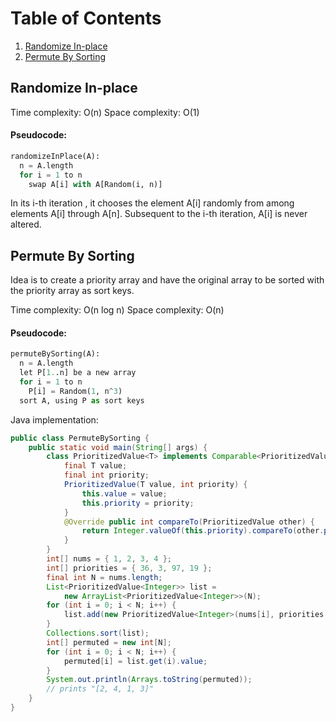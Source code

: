 # Table of Contents
1. [Randomize In-place](#randomize_in_place)
2. [Permute By Sorting](#permute_by_sorting)

<a name="randomize_in_place"></a>
## Randomize In-place
Time complexity: O(n)
Space complexity: O(1)

#### Pseudocode:
```python
randomizeInPlace(A):
  n = A.length
  for i = 1 to n
    swap A[i] with A[Random(i, n)]
```

In its i-th iteration , it chooses the element A[i] randomly from among elements A[i] through A[n]. Subsequent to the i-th iteration, A[i] is never altered.

<a name="permute_by_sorting"></a>
## Permute By Sorting
Idea is to create a priority array and have the original array to be sorted with the priority array as sort keys.

Time complexity: O(n log n)
Space complexity: O(n)

#### Pseudocode:
```python
permuteBySorting(A):
  n = A.length
  let P[1..n] be a new array
  for i = 1 to n
    P[i] = Random(1, n^3)
  sort A, using P as sort keys
```

Java implementation:
```java
public class PermuteBySorting {
    public static void main(String[] args) {
        class PrioritizedValue<T> implements Comparable<PrioritizedValue<T>> {
            final T value;
            final int priority;
            PrioritizedValue(T value, int priority) {
                this.value = value;
                this.priority = priority;
            }
            @Override public int compareTo(PrioritizedValue other) {
                return Integer.valueOf(this.priority).compareTo(other.priority);
            }           
        }
        int[] nums = { 1, 2, 3, 4 };
        int[] priorities = { 36, 3, 97, 19 };
        final int N = nums.length;
        List<PrioritizedValue<Integer>> list =
            new ArrayList<PrioritizedValue<Integer>>(N);
        for (int i = 0; i < N; i++) {
            list.add(new PrioritizedValue<Integer>(nums[i], priorities[i]));
        }
        Collections.sort(list);
        int[] permuted = new int[N];
        for (int i = 0; i < N; i++) {
            permuted[i] = list.get(i).value;
        }
        System.out.println(Arrays.toString(permuted));
        // prints "[2, 4, 1, 3]"
    }
}
```
